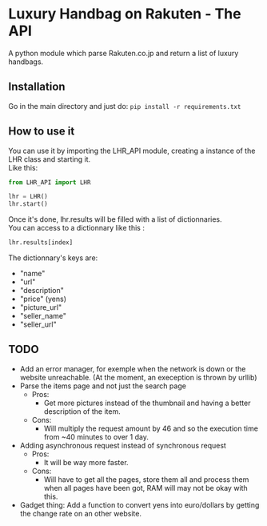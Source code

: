 # Luxury Handbag on Rakuten - The API
A python module which parse Rakuten.co.jp and return a list of luxury handbags.

## Installation
Go in the main directory and just do:
``pip install -r requirements.txt``

## How to use it
You can use it by importing the LHR_API module, creating a instance of the LHR class and starting it.  
Like this:  
```python
from LHR_API import LHR

lhr = LHR()
lhr.start()
```

Once it's done, lhr.results will be filled with a list of dictionnaries.  
You can access to a dictionnary like this :  
```python
lhr.results[index]
```

The dictionnary's keys are:
* "name"
* "url"
* "description"
* "price" (yens)
* "picture_url"
* "seller_name"
* "seller_url"

## TODO
* Add an error manager, for exemple when the network is down or the website unreachable. (At the moment, an exeception is thrown by urllib)
* Parse the items page and not just the search page
  * Pros:
    - Get more pictures instead of the thumbnail and having a better description of the item.
  * Cons:
    - Will multiply the request amount by 46 and so the execution time from ~40 minutes to over 1 day.
* Adding asynchronous request instead of synchronous request
  * Pros:
    - It will be way more faster.
  * Cons:
    - Will have to get all the pages, store them all and process them when all pages have been got, RAM will may not be okay with this.
* Gadget thing: Add a function to convert yens into euro/dollars by getting the change rate on an other website.

